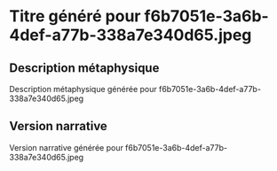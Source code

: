 # Titre généré pour f6b7051e-3a6b-4def-a77b-338a7e340d65.jpeg

## Description métaphysique
Description métaphysique générée pour f6b7051e-3a6b-4def-a77b-338a7e340d65.jpeg

## Version narrative
Version narrative générée pour f6b7051e-3a6b-4def-a77b-338a7e340d65.jpeg
